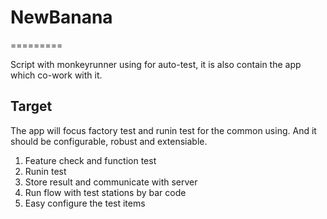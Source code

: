 # NewBanana
=========

Script with monkeyrunner using for auto-test, it is also contain the app which co-work with it.

## Target

The app will focus factory test and runin test for the common using.
And it should be configurable, robust and extensiable.

1. Feature check and function test
2. Runin test
3. Store result and communicate with server
4. Run flow with test stations by bar code
5. Easy configure the test items
